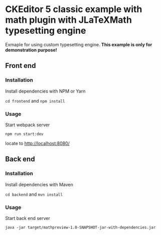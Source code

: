 # CKEditor 5 classic example with math plugin with JLaTeXMath typesetting engine

Exmaple for using custom typesetting engine. __This example is only for demonstration purpose!__

## Front end

### Installation

Install dependencies with NPM or Yarn

`cd frontend` and `npm install`

### Usage


Start webpack server

`npm run start:dev`

locate to [http://localhost:8080/](http://localhost:8080/)



## Back end

### Installation

Install dependencies with Maven

`cd backend` and `mvn install`


### Usage

Start back end server

`java -jar target/mathpreview-1.0-SNAPSHOT-jar-with-dependencies.jar`
